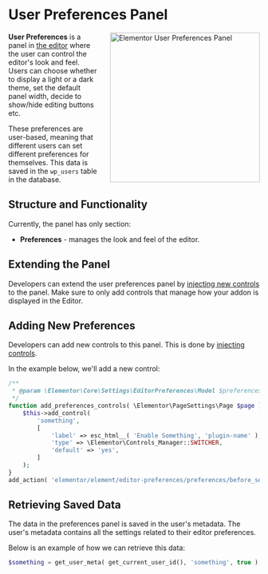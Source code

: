 # User Preferences Panel

<img src="/assets/img/user-preferences-panel.png" alt="Elementor User Preferences Panel" style="float: right; width: 300px; margin-left: 20px; margin-bottom: 20px;">

**User Preferences** is a panel in [the editor](/editor/) where the user can control the editor's look and feel. Users can choose whether to display a light or a dark theme, set the default panel width, decide to show/hide editing buttons etc.

These preferences are user-based, meaning that different users can set different preferences for themselves. This data is saved in the `wp_users` table in the database.

## Structure and Functionality

Currently, the panel has only section:

* **Preferences** - manages the look and feel of the editor.

## Extending the Panel

Developers can extend the user preferences panel by [injecting new controls](/hooks/injecting-controls) to the panel. Make sure to only add controls that manage how your addon is displayed in the Editor.

## Adding New Preferences 

Developers can add new controls to this panel. This is done by [injecting controls](/hooks/injecting-controls).

In the example below, we'll add a new control:

```php
/**
 * @param \Elementor\Core\Settings\EditorPreferences\Model $preferences The editor preferences model.
 */
function add_preferences_controls( \Elementor\PageSettings\Page $page ) {
	$this->add_control(
		'something',
		[
			'label' => esc_html__( 'Enable Something', 'plugin-name' ),
			'type' => \Elementor\Controls_Manager::SWITCHER,
			'default' => 'yes',
		]
	);
}
add_action( 'elementor/element/editor-preferences/preferences/before_section_end', 'add_preferences_controls' );
```

## Retrieving Saved Data

The data in the preferences panel is saved in the user's metadata. The user's metadata contains all the settings related to their editor preferences.

Below is an example of how we can retrieve this data:

```php
$something = get_user_meta( get_current_user_id(), 'something', true );
```
